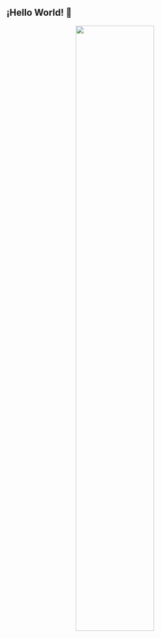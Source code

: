## ¡Hello World! 👋

<div align="center">
  <img width = "60%" src="https://tenor.com/es-419/view/tired-boring-polar-bear-silly-gif-16886846">
</div>

